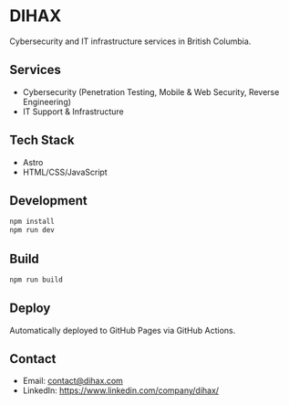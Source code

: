 # DIHAX

Cybersecurity and IT infrastructure services in British Columbia.

## Services

- Cybersecurity (Penetration Testing, Mobile & Web Security, Reverse Engineering)
- IT Support & Infrastructure

## Tech Stack

- Astro
- HTML/CSS/JavaScript

## Development

```bash
npm install
npm run dev
```

## Build

```bash
npm run build
```

## Deploy

Automatically deployed to GitHub Pages via GitHub Actions.

## Contact

- Email: contact@dihax.com
- LinkedIn: https://www.linkedin.com/company/dihax/
